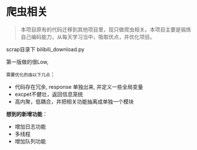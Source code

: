 # 爬虫相关

> 本项目原有的代码迁移到其他项目里，现只做爬虫相关。本项目主要是锻炼自己编码能力，从每天学习当中，吸取优点，并优化项目。


scrap目录下 bilibili_download.py

第一版做的很Low,

`需要优化的由以下几点`：

- 代码存在冗余, response 单独出来, 并定义一些全局变量
- excpet不健壮，返回信息笼统
- 高内聚，低耦合，并把相关功能抽离成单独一个模块

**想到的新增功能**：

- 增加日志功能
- 多线程
- 增加队列功能